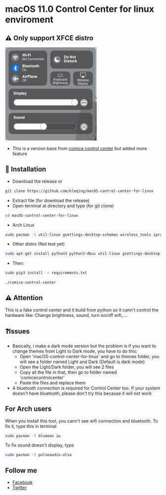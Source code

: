 # macOS 11.0 Control Center for linux enviroment

## ⚠ Only support XFCE distro

![Screenshot](src/controlcenter.png)

* This is a version base from <a href="https://github.com/libredeb/comice-control-center">comice control center</a> but added more feature

## 💾 Installation

* Download the release or 
```bash
git clone https://github.com/kleqing/macOS-control-center-for-linux
```
* Extract file (for download the release)
* Open terminal at directory and type (for git clone)
```bash
cd macOS-control-center-for-linux
```
* Arch Linux
```bash
sudo pacman -S util-linux gsettings-desktop-schemas wireless_tools iproute alsa-utils dbus-python python-pip
```
* Other distro (Not test yet)
```bash
sudo apt-get install python3 python3-dbus util-linux gsettings-desktop-schemas wireless-tools iproute alsa-utils
```
* Then:
```bash
sudo pip3 install -r requirements.txt
```
```bash
./comice-control-center
```

## ⚠ Attention

This is a fake control center and it build from python so it cann't control the hardware like: Change brightness, sound, turn on/off wifi,....


## ❓Issues
* Basically, i make a dark mode version but the problem is if you want to change themes from Light to Dark mode, you have to do this:
	* Open 'macOS-control-center-for-linux' and go to themes folder, you will see a folder named Light and Dark (Default is dark mode)
	* Open the Light/Dark folder, you will see 2 files
	* Copy all the file in that, then go to folder named 'comicecontrolcenter'
	* Paste the files and replace them
* A bluetooth connection is required for Control Center too. If your system doesn't have bluetooth, please don't try this because it will not work

## For Arch users
When you install this tool, you cann't see wifi connection and bluetooth. To fix it, type this in terminal
```bash
sudo pacman -S blueman iw
```	

To fix sound doesn't display, type
```bash
sudo pacman -S pulseaudio-alsa
```

## Follow me
* <a href="https://www.facebook.com/kleqing24k/">Facebook</a>
* <a href="https://www.twitter.com/kleqing24k">Twitter</a>
